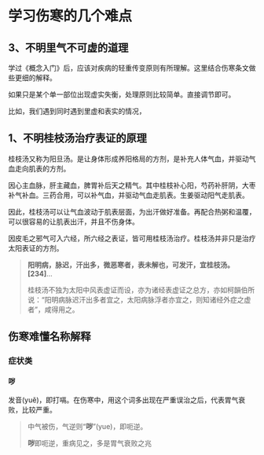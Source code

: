 # 学习伤寒的几个难点

## 3、不明里气不可虚的道理

学过《概念入门》后，应该对疾病的轻重传变原则有所理解。这里结合伤寒条文做些更细的解释。

如果只是某个单一部位出现虚实失衡，处理原则比较简单。直接调节即可。

比如，我们遇到同时遇到里虚和表实的情况，

## 1、不明桂枝汤治疗表证的原理

桂枝汤又称为阳旦汤。是让身体形成养阳格局的方剂，是补充人体气血，并驱动气血走向肌表的方剂。

因心主血脉，肝主藏血，脾胃补后天之精气。其中桂枝补心阳，芍药补肝阴，大枣补气补血。三药合用，可以补气血，并驱动气血走肌表。生姜驱动阳气走肌表。

因此，桂枝汤可以让气血波动于肌表层面，为出汗做好准备。再配合热粥和温覆，可以很容易的让肌表出汗，并且不伤身体。

因皮毛之邪气可入六经，所六经之表证，皆可用桂枝汤治疗。桂枝汤并非只是治疗太阳表证的方剂。

> **阳明病，脉迟，汗出多，微恶寒者，表未解也，可发汗，宜桂枝汤。[234]**...
>
> 桂枝汤不独为太阳中风表虚证而设，亦为诸经表虚证之总方，亦如柯韻伯所说：“阳明病脉迟汗出多者宜之，太阳病脉浮者亦宜之，则知诸经外症之虚者”，咸得用之。



## 伤寒难懂名称解释

### 症状类

#### **哕**

发音(yuě)，即打嗝。在伤寒中，用这个词多出现在严重误治之后，代表胃气衰败，比较严重。

> 中气被伤，气逆则“**哕**”(yue)，即呃逆。
>
> **哕**即呃逆，重病见之，多是胃气衰败之兆